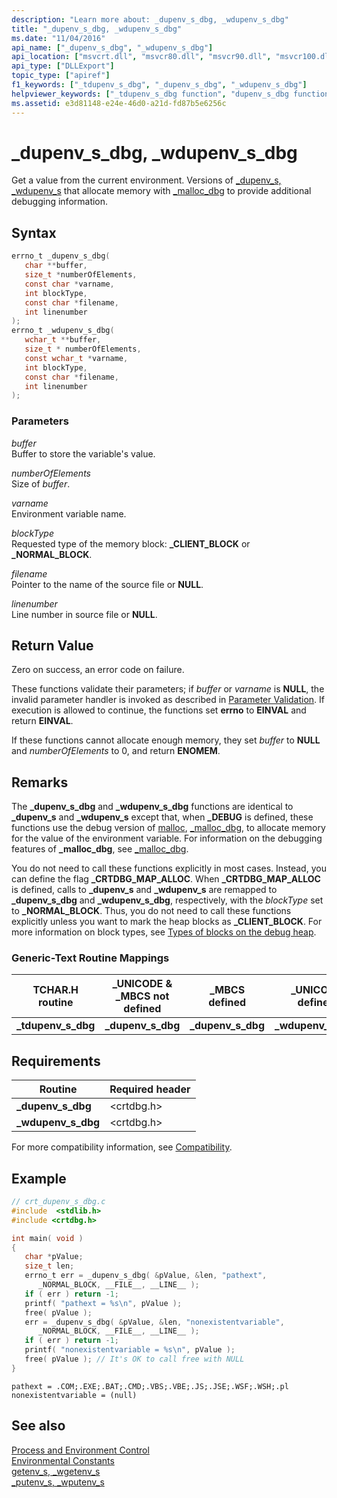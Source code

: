 ```yaml
---
description: "Learn more about: _dupenv_s_dbg, _wdupenv_s_dbg"
title: "_dupenv_s_dbg, _wdupenv_s_dbg"
ms.date: "11/04/2016"
api_name: ["_dupenv_s_dbg", "_wdupenv_s_dbg"]
api_location: ["msvcrt.dll", "msvcr80.dll", "msvcr90.dll", "msvcr100.dll", "msvcr100_clr0400.dll", "msvcr110.dll", "msvcr110_clr0400.dll", "msvcr120.dll", "msvcr120_clr0400.dll", "ucrtbase.dll"]
api_type: ["DLLExport"]
topic_type: ["apiref"]
f1_keywords: ["_tdupenv_s_dbg", "_dupenv_s_dbg", "_wdupenv_s_dbg"]
helpviewer_keywords: ["_tdupenv_s_dbg function", "dupenv_s_dbg function", "_wdupenv_s_dbg function", "environment variables", "tdupenv_s_dbg function", "wdupenv_s_dbg function", "_dupenv_s_dbg function"]
ms.assetid: e3d81148-e24e-46d0-a21d-fd87b5e6256c
---
```

# _dupenv_s_dbg, _wdupenv_s_dbg

Get a value from the current environment.  Versions of [_dupenv_s, _wdupenv_s](dupenv-s-wdupenv-s.md) that allocate memory with [_malloc_dbg](malloc-dbg.md) to provide additional debugging information.

## Syntax

```C
errno_t _dupenv_s_dbg(
   char **buffer,
   size_t *numberOfElements,
   const char *varname,
   int blockType,
   const char *filename,
   int linenumber
);
errno_t _wdupenv_s_dbg(
   wchar_t **buffer,
   size_t * numberOfElements,
   const wchar_t *varname,
   int blockType,
   const char *filename,
   int linenumber
);
```

### Parameters

*buffer*<br/>
Buffer to store the variable's value.

*numberOfElements*<br/>
Size of *buffer*.

*varname*<br/>
Environment variable name.

*blockType*<br/>
Requested type of the memory block: **_CLIENT_BLOCK** or **_NORMAL_BLOCK**.

*filename*<br/>
Pointer to the name of the source file or **NULL**.

*linenumber*<br/>
Line number in source file or **NULL**.

## Return Value

Zero on success, an error code on failure.

These functions validate their parameters; if *buffer* or *varname* is **NULL**, the invalid parameter handler is invoked as described in [Parameter Validation](../../c-runtime-library/parameter-validation.md). If execution is allowed to continue, the functions set **errno** to **EINVAL** and return **EINVAL**.

If these functions cannot allocate enough memory, they set *buffer* to **NULL** and *numberOfElements* to 0, and return **ENOMEM**.

## Remarks

The **_dupenv_s_dbg** and **_wdupenv_s_dbg** functions are identical to **_dupenv_s** and **_wdupenv_s** except that, when **_DEBUG** is defined, these functions use the debug version of [malloc](malloc.md), [_malloc_dbg](malloc-dbg.md), to allocate memory for the value of the environment variable. For information on the debugging features of **_malloc_dbg**, see [_malloc_dbg](malloc-dbg.md).

You do not need to call these functions explicitly in most cases. Instead, you can define the flag **_CRTDBG_MAP_ALLOC**. When **_CRTDBG_MAP_ALLOC** is defined, calls to **_dupenv_s** and **_wdupenv_s** are remapped to **_dupenv_s_dbg** and **_wdupenv_s_dbg**, respectively, with the *blockType* set to **_NORMAL_BLOCK**. Thus, you do not need to call these functions explicitly unless you want to mark the heap blocks as **_CLIENT_BLOCK**. For more information on block types, see [Types of blocks on the debug heap](/visualstudio/debugger/crt-debug-heap-details).

### Generic-Text Routine Mappings

|TCHAR.H routine|_UNICODE & _MBCS not defined|_MBCS defined|_UNICODE defined|
|---------------------|------------------------------------|--------------------|-----------------------|
|**_tdupenv_s_dbg**|**_dupenv_s_dbg**|**_dupenv_s_dbg**|**_wdupenv_s_dbg**|

## Requirements

|Routine|Required header|
|-------------|---------------------|
|**_dupenv_s_dbg**|\<crtdbg.h>|
|**_wdupenv_s_dbg**|\<crtdbg.h>|

For more compatibility information, see [Compatibility](../../c-runtime-library/compatibility.md).

## Example

```C
// crt_dupenv_s_dbg.c
#include  <stdlib.h>
#include <crtdbg.h>

int main( void )
{
   char *pValue;
   size_t len;
   errno_t err = _dupenv_s_dbg( &pValue, &len, "pathext",
      _NORMAL_BLOCK, __FILE__, __LINE__ );
   if ( err ) return -1;
   printf( "pathext = %s\n", pValue );
   free( pValue );
   err = _dupenv_s_dbg( &pValue, &len, "nonexistentvariable",
      _NORMAL_BLOCK, __FILE__, __LINE__ );
   if ( err ) return -1;
   printf( "nonexistentvariable = %s\n", pValue );
   free( pValue ); // It's OK to call free with NULL
}
```

```Output
pathext = .COM;.EXE;.BAT;.CMD;.VBS;.VBE;.JS;.JSE;.WSF;.WSH;.pl
nonexistentvariable = (null)
```

## See also

[Process and Environment Control](../../c-runtime-library/process-and-environment-control.md)<br/>
[Environmental Constants](../../c-runtime-library/environmental-constants.md)<br/>
[getenv_s, _wgetenv_s](getenv-s-wgetenv-s.md)<br/>
[_putenv_s, _wputenv_s](putenv-s-wputenv-s.md)<br/>
